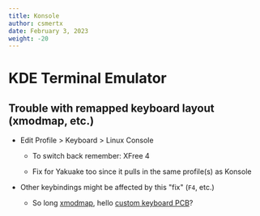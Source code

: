```yaml
---
title: Konsole
author: csmertx
date: February 3, 2023
weight: -20
---
```


# KDE Terminal Emulator

## Trouble with remapped keyboard layout (xmodmap, etc.)

- Edit Profile > Keyboard > Linux Console

  - To switch back remember: XFree 4

  - Fix for Yakuake too since it pulls in the same profile(s) as Konsole

- Other keybindings might be affected by this "fix" (```F4```, etc.)

  - So long [xmodmap](/Linux/Assorted/xmodmap), hello [custom keyboard PCB](https://github.com/kinx-project/kint)?
